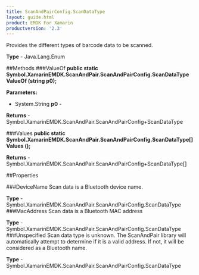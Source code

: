 ```yaml
---
title: ScanAndPairConfig.ScanDataType
layout: guide.html 
product: EMDK For Xamarin 
productversion: '2.3' 
---
```

Provides the different types of barcode data to be scanned.

**Type** - Java.Lang.Enum

##Methods
###ValueOf
**public static Symbol.XamarinEMDK.ScanAndPair.ScanAndPairConfig.ScanDataType ValueOf (string p0);**


        

**Parameters:** 

* System.String **p0** - 
        

**Returns** - Symbol.XamarinEMDK.ScanAndPair.ScanAndPairConfig+ScanDataType

###Values
**public static Symbol.XamarinEMDK.ScanAndPair.ScanAndPairConfig.ScanDataType[] Values ();**


        


**Returns** - Symbol.XamarinEMDK.ScanAndPair.ScanAndPairConfig+ScanDataType[]

##Properties

###DeviceName
Scan data is a Bluetooth device name.

**Type** - Symbol.XamarinEMDK.ScanAndPair.ScanAndPairConfig.ScanDataType
###MacAddress
Scan data is a Bluetooth MAC address

**Type** - Symbol.XamarinEMDK.ScanAndPair.ScanAndPairConfig.ScanDataType
###Unspecified
Scan data type is unknown. The ScanAndPair library will automatically attempt to determine if it is a valid address. If not, it will be considered as a Bluetooth name.

**Type** - Symbol.XamarinEMDK.ScanAndPair.ScanAndPairConfig.ScanDataType



